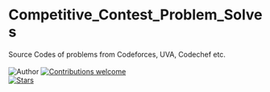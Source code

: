 # Competitive_Contest_Problem_Solves
Source Codes of problems from Codeforces, UVA, Codechef etc.<br><br>
![Author](https://img.shields.io/badge/author-utshabkg-red)
[![Contributions welcome](https://img.shields.io/badge/contributions-welcome-blue.svg?style=flat)](https://github.com/utshabkg/Competitive_Contest_Problem_Solves/)<br>
[![Stars](https://img.shields.io/github/stars/utshabkg/Competitive_Contest_Problem_Solves.svg?style=social)](https://github.com/utshabkg/Competitive_Contest_Problem_Solves/stargazers)
